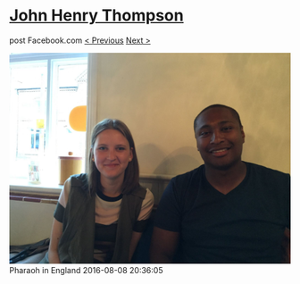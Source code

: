 # [John Henry Thompson](../README.md)
post Facebook.com
[< Previous](2016-08-09-6.md) [Next >](2016-08-08-2.md)

[![](../media/2016-08-08/Pharaoh-in-England.jpg)](../README.md)
Pharaoh in England
2016-08-08 20:36:05